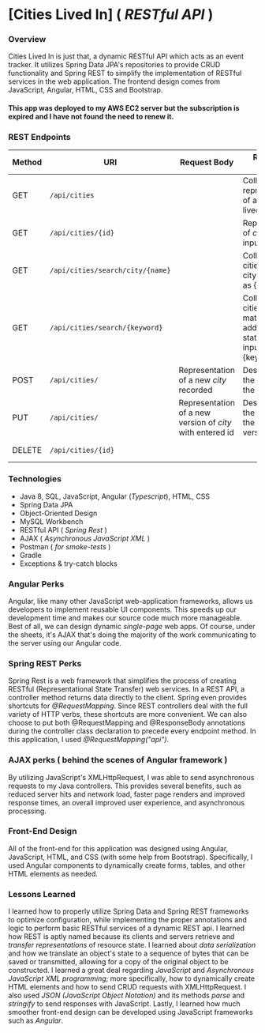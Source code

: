 # [Cities Lived In] ( _RESTful API_ )

### Overview
Cities Lived In is just that, a dynamic RESTful API which acts as an event tracker. It utilizes Spring Data JPA's repositories to provide CRUD functionality and Spring REST to simplify the implementation of RESTful services in the web application. The frontend design comes from JavaScript, Angular, HTML, CSS and Bootstrap. 

#### This app was deployed to my AWS EC2 server but the subscription is expired and I have not found the need to renew it. 


### REST Endpoints

|  Method   |    URI               | Request Body | Response Body | Purpose |
|-----------|----------------------|--------------|---------------|---------|
| GET       | `/api/cities`      |              | Collection of representations of all cities lived in | List or collection endpoint
| GET       | `/api/cities/{id}`      |              | Representation of _city_ with input id as {id}| **Retrieve** endpoint
| GET       | `/api/cities/search/city/{name}`      |              | Collection of all cities matching city name input as {name} | List or collection endpoint
| GET       | `/api/cities/search/{keyword}` |              | Collection of all cities lived in matching address or state name input as {keyword} | List or collection endpoint
| POST      | `/api/cities/`      | Representation of a new _city_ recorded | Description of the result of the operation | **Create** endpoint
| PUT       | `/api/cities/`   | Representation of a new version of _city_ with entered id | Description of the result of the new version | **Replace** endpoint |
| DELETE    | `/api/cities/{id}`   |              | | **Delete** route |


### Technologies
 * Java 8, SQL, JavaScript, Angular (_Typescript_), HTML, CSS
 * Spring Data JPA
 * Object-Oriented Design
 * MySQL Workbench
 * RESTful API ( _Spring Rest_ )
 * AJAX ( _Asynchronous JavaScript XML_ )
 * Postman ( _for smoke-tests_ )
 * Gradle
 * Exceptions & try-catch blocks

### Angular Perks
Angular, like many other JavaScript web-application frameworks, allows us developers to implement reusable UI components. This speeds up our development time and makes our source code much more manageable. Best of all, we can design dynamic _single-page_ web apps. Of course, under the sheets, it's AJAX that's doing the majority of the work communicating to the server using our Angular code.

### Spring REST Perks
Spring Rest is a web framework that simplifies the process of creating RESTful (Representational State Transfer) web services. In a REST API, a controller method returns data directly to the client. Spring even provides shortcuts for _@RequestMapping_. Since REST controllers deal with the full variety of HTTP verbs, these shortcuts are more convenient. We can also choose to put both @RequestMapping and @ResponseBody annotations during the controller class declaration to precede every endpoint method. In this application, I used _@RequestMapping("api")_.

### AJAX perks ( behind the scenes of Angular framework )
By utilizing JavaScript's XMLHttpRequest, I was able to send asynchronous requests to my Java controllers. This provides several benefits, such as reduced server hits and network load, faster page renders and improved response times, an overall improved user experience, and asynchronous processing.

### Front-End Design
All of the front-end for this application was designed using Angular, JavaScript, HTML, and CSS (with some help from Bootstrap). Specifically, I used Angular components to dynamically create forms, tables, and other HTML elements as needed.

### Lessons Learned
I learned how to properly utilize Spring Data and Spring REST frameworks to optimize configuration, while implementing the proper annotations and logic to perform basic RESTful services of a dynamic REST api. I learned how REST is aptly named because its clients and servers retrieve and _transfer representations_ of resource state. I learned about _data serialization_ and how we translate an object's state to a sequence of bytes that can be saved or transmitted, allowing for a copy of the original object to be constructed. I learned a great deal regarding _JavaScript_ and _Asynchronous JavaScript XML programming_; more specifically, how to dynamically create HTML elements and how to send CRUD requests with XMLHttpRequest. I also used _JSON (JavaScript Object Notation)_ and its methods _parse_ and _stringify_ to send responses with JavaScript. Lastly, I learned how much smoother front-end design can be developed using JavaScript frameworks such as _Angular_.
